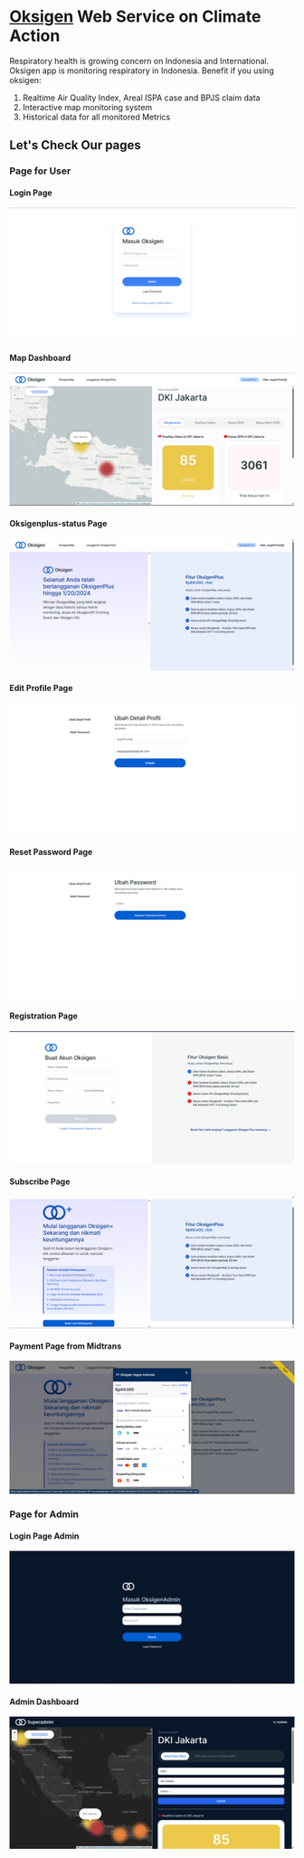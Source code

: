 # [Oksigen](https://oksigenv-001.vercel.app/login) Web Service on Climate Action

Respiratory health is growing concern on Indonesia and International. Oksigen app is monitoring respiratory in Indonesia. Benefit if you using oksigen:
1. Realtime Air Quality Index, Areal ISPA case and BPJS claim data
2. Interactive map monitoring system
3. Historical data for all monitored Metrics 

## Let's Check Our pages
### Page for User
#### Login Page
![LoginpageImage](group-i-frontend-revou/image/image.png)
#### Map Dashboard
![MapDashboardImage](group-i-frontend-revou/image/image-1.png)
#### Oksigenplus-status Page
![StatuspageImage](group-i-frontend-revou/image/image-2.png)
#### Edit Profile Page
![EditprofilepageImage](group-i-frontend-revou/image/image-3.png)
#### Reset Password Page
![resetpasswordpage](group-i-frontend-revou/image/image-4.png)
#### Registration Page
![Regispage](group-i-frontend-revou/image/image-5.png)
#### Subscribe Page
![Subscribepage](group-i-frontend-revou/image/image-6.png)
#### Payment Page from Midtrans
![paymentpage](group-i-frontend-revou/image/image-7.png)
### Page for Admin
#### Login Page Admin
![loginpageadminImage](group-i-frontend-revou/image/image-8.png)
#### Admin Dashboard
![AdminDashboardImage](group-i-frontend-revou/image/image-9.png)


